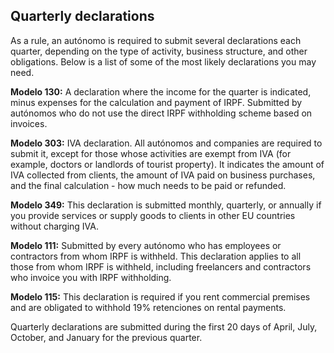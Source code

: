 ## Quarterly declarations

As a rule, an autónomo is required to submit several declarations each quarter, depending on the type of activity,
business structure, and other obligations. Below is a list of some of the most likely declarations you may need.

**Modelo 130:** A declaration where the income for the quarter is indicated, minus expenses for the calculation and
payment of IRPF. Submitted by autónomos who do not use the direct IRPF withholding scheme based on invoices.

**Modelo 303:** IVA declaration. All autónomos and companies are required to submit it, except for those whose
activities are exempt from IVA (for example, doctors or landlords of tourist property). It indicates the amount of IVA
collected from clients, the amount of IVA paid on business purchases, and the final calculation - how much needs to be
paid or refunded.

**Modelo 349:** This declaration is submitted monthly, quarterly, or annually if you provide services or supply goods to
clients in other EU countries without charging IVA.

**Modelo 111:** Submitted by every autónomo who has employees or contractors from whom IRPF is withheld. This
declaration applies to all those from whom IRPF is withheld, including freelancers and contractors who invoice you with
IRPF withholding.

**Modelo 115:** This declaration is required if you rent commercial premises and are obligated to withhold 19%
retenciones on rental payments.

Quarterly declarations are submitted during the first 20 days of April, July, October, and January for the previous
quarter.
